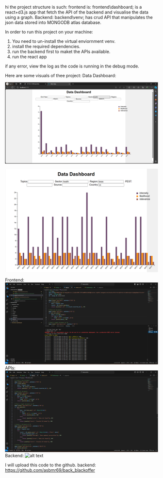 hi 
the project structure is such:
    frontend is:  frontend\dashboard; is a react+d3.js app that fetch the API of the backend and visualise the data using a graph.
    Backend: backend\venv; has crud API that manipulates the json data stored into MONGODB atlas database.

In order to run this project on your machine:
  1. You need to un-install the virtual enviornment venv.
  2. install the required dependencies.
  3. run the backend first to maket the APIs available.
  4. run the react app

if any error, view the log as the code is running in the debug mode.


Here are some visuals of thee project:
 Data Dashboard:

![alt text](<Screenshot 2024-06-22 145054.png>)

![alt text](<Screenshot 2024-06-22 145621.png>)

 Frontend:
   ![alt text](<Screenshot 2024-06-22 145312.png>)
   APIs:
   ![alt text](<Screenshot 2024-06-22 145346.png>)
 Backend:
   ![alt text](image.png)


I will upload this code to the github.
backend: https://github.com/asbmr69/back_blackoffer
